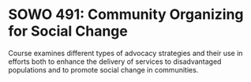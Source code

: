 # SOWO 491: Community Organizing for Social Change

Course examines different types of advocacy strategies and their use in efforts both to enhance the delivery of services to disadvantaged populations and to promote social change in communities.